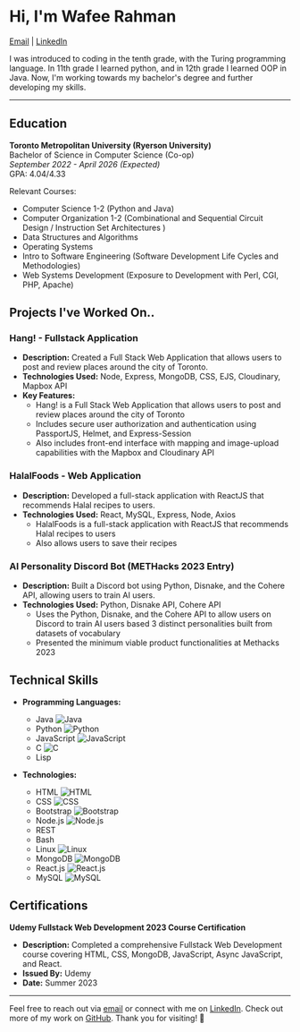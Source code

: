# Hi, I'm Wafee Rahman

[Email](mailto:wafee.rahman842@gmail.com) | [LinkedIn](https://www.linkedin.com/in/wafee-rahman-772108270/)

I was introduced to coding in the tenth grade, with the Turing programming language. In 11th grade I learned python, and in 12th grade I learned OOP in Java. Now, I'm working towards my bachelor's degree and further developing my skills.

---

## Education

**Toronto Metropolitan University (Ryerson University)**  
Bachelor of Science in Computer Science (Co-op)  
*September 2022 - April 2026 (Expected)*  
GPA: 4.04/4.33  

Relevant Courses:
- Computer Science 1-2 (Python and Java)
- Computer Organization 1-2 (Combinational and Sequential Circuit Design / Instruction Set Architectures ) 
- Data Structures and Algorithms 
- Operating Systems
- Intro to Software Engineering (Software Development Life Cycles and Methodologies) 
- Web Systems Development (Exposure to Development with Perl, CGI, PHP, Apache)

## Projects I've Worked On.. 

### Hang! - Fullstack Application
- **Description:** Created a Full Stack Web Application that allows users to post and review places around the city of Toronto.
- **Technologies Used:** Node, Express, MongoDB, CSS, EJS, Cloudinary, Mapbox API
- **Key Features:**
  - Hang! is a Full Stack Web Application that allows users to post and review places around the city of Toronto
  - Includes secure user authorization and authentication using PassportJS, Helmet, and Express-Session
  - Also includes front-end interface with mapping and image-upload capabilities with the Mapbox and Cloudinary API

### HalalFoods - Web Application
- **Description:** Developed a full-stack application with ReactJS that recommends Halal recipes to users.
- **Technologies Used:** React, MySQL, Express, Node, Axios
  - HalalFoods is a full-stack application with ReactJS that recommends Halal recipes to users
  - Also allows users to save their recipes

### AI Personality Discord Bot (METHacks 2023 Entry)
- **Description:** Built a Discord bot using Python, Disnake, and the Cohere API, allowing users to train AI users.
- **Technologies Used:** Python, Disnake API, Cohere API
  - Uses the Python, Disnake, and the Cohere API to allow users on Discord to train AI users based 3 distinct personalities built from datasets of vocabulary
  - Presented the minimum viable product functionalities at Methacks 2023

## Technical Skills

- **Programming Languages:** 
  - Java ![Java](https://img.icons8.com/color/48/000000/java-coffee-cup-logo.png)
  - Python ![Python](https://img.icons8.com/color/48/000000/python.png)
  - JavaScript ![JavaScript](https://img.icons8.com/color/48/000000/javascript.png)
  - C ![C](https://img.icons8.com/color/48/000000/c-programming.png)
  - Lisp

- **Technologies:** 
  - HTML ![HTML](https://img.icons8.com/color/48/000000/html-5.png)
  - CSS ![CSS](https://img.icons8.com/color/48/000000/css3.png)
  - Bootstrap ![Bootstrap](https://img.icons8.com/color/48/000000/bootstrap.png)
  - Node.js ![Node.js](https://img.icons8.com/color/48/000000/nodejs.png)
  - REST 
  - Bash 
  - Linux ![Linux](https://img.icons8.com/color/48/000000/linux.png)
  - MongoDB ![MongoDB](https://img.icons8.com/color/48/000000/mongodb.png)
  - React.js ![React.js](https://img.icons8.com/plasticine/48/000000/react.png)
  - MySQL ![MySQL](https://img.icons8.com/ios/50/000000/mysql-logo.png)

## Certifications

**Udemy Fullstack Web Development 2023 Course Certification**
- **Description:** Completed a comprehensive Fullstack Web Development course covering HTML, CSS, MongoDB, JavaScript, Async JavaScript, and React.
- **Issued By:** Udemy
- **Date:** Summer 2023

---

Feel free to reach out via [email](mailto:wafee.rahman842@gmail.com) or connect with me on [LinkedIn](https://www.linkedin.com/in/wafeer/). Check out more of my work on [GitHub](https://github.com/wafee842). Thank you for visiting! 🚀
